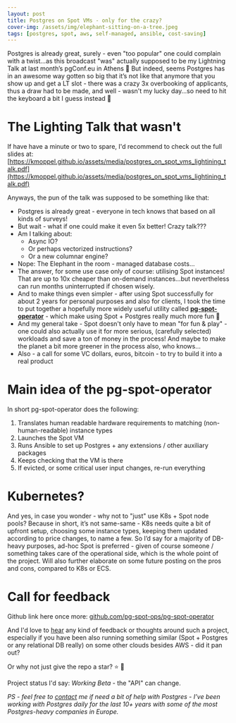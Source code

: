 ```yaml
---
layout: post
title: Postgres on Spot VMs - only for the crazy?
cover-img: /assets/img/elephant-sitting-on-a-tree.jpeg
tags: [postgres, spot, aws, self-managed, ansible, cost-saving]
---
```


Postgres is already great, surely - even "too popular" one could complain with a twist...as this broadcast "was"
actually supposed to be my Lightning Talk at last month’s pgConf.eu in Athens 🙂 But indeed,  seems Postgres has in an
awesome way gotten so big that it’s not like that anymore that you show up and get a LT slot - there was a crazy 3x
overbooking of applicants, thus a draw had to be made, and well - wasn't my lucky day…so need to hit the keyboard a bit
I guess instead 🙂

# The Lighting Talk that wasn't

If have have a minute or two to spare, I'd recommend to check out the full slides at:
[https://kmoppel.github.io/assets/media/postgres_on_spot_vms_lightining_talk.pdf](https://kmoppel.github.io/assets/media/postgres_on_spot_vms_lightining_talk.pdf)

Anyways, the pun of the talk was supposed to be something like that:

* Postgres is already great - everyone in tech knows that based on all kinds of surveys!
* But wait - what if one could make it even 5x better! Crazy talk???
* Am I talking about:
  - Async IO?
  - Or perhaps vectorized instructions?
  - Or a new columnar engine?
* Nope: The Elephant in the room - managed database costs…
* The answer, for some use case only of course: utilising Spot instances! That are up to 10x cheaper than on-demand
  instances…but nevertheless can run months uninterrupted if chosen wisely.
* And to make things even simpler - after using Spot successfully for about 2 years for personal purposes and also for
  clients, I took the time to put together a hopefully more widely useful utility called **[pg-spot-operator](https://github.com/pg-spot-ops/pg-spot-operator)** - which
  make using Spot + Postgres really much more fun 🥳
* And my general take - Spot doesn't only have to mean "for fun & play" - one could also actually use it for more serious,
  (carefully selected) workloads and save a ton of money in the process! And maybe to make the planet a bit more greener
  in the process also, who knows…
* Also - a call for some VC dollars, euros, bitcoin - to try to build it into a real product 



# Main idea of the pg-spot-operator

In short pg-spot-operator does the following:

1. Translates human readable hardware requirements to matching (non-human-readable) instance types
1. Launches the Spot VM
1. Runs Ansible to set up Postgres + any extensions / other auxiliary packages
1. Keeps checking that the VM is there
1. If evicted, or some critical user input changes, re-run everything

# Kubernetes?

And yes, in case you wonder - why not to "just" use K8s + Spot node pools? Because in short, it’s not same-same - K8s
needs quite a bit of upfront setup, choosing some instance types, keeping them updated according to price changes, to
name a few. So I’d say for a majority of DB-heavy purposes, ad-hoc Spot is preferred - given of course someone / something
takes care of the operational side, which is the whole point of the project. Will also further elaborate on some future
posting on the pros and cons, compared to K8s or ECS.

# Call for feedback

Github link here once more: [github.com/pg-spot-ops/pg-spot-operator](https://github.com/pg-spot-ops/pg-spot-operator)

And I'd love to [hear](mailto:kaarel.moppel@gmail.com) any kind of feedback or thoughts around such a project, especially
if you have been also running something similar (Spot + Postgres or any relational DB really) on some other clouds besides
AWS - did it pan out?

Or why not just give the repo a star? ⭐ 🙏

Project status I'd say: *Working Beta* - the "API" can change.


*PS - feel free to [contact](https://kmoppel.github.io/aboutme/) me if need a bit of help with Postgres - I’ve
been working with Postgres daily for the last 10+ years with some of the most Postgres-heavy companies in Europe.*

